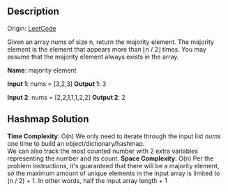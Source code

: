 ## Description
Origin: [LeetCode](https://leetcode.com/problems/majority-element/solution)<br />

Given an array nums of size n, return the majority element.
The majority element is the element that appears more than ⌊n / 2⌋ times. You may assume that the majority element always exists in the array.

**Name**: majority element

**Input 1**: nums = [3,2,3]
**Output 1**: 3

**Input 2**: nums = [2,2,1,1,1,2,2]
**Output 2**: 2

## Hashmap Solution
**Time Complexity**: O(n)
  We only need to iterate through the input list *nums* one time to build an object/dictionary/hashmap.<br />
  We can also track the most counted number with 2 extra variables representing the number and its count.
**Space Complexity**: O(n)
  Per the problem instructions, it's guaranteed that there will be a majority element, so the maximum amount of unique elements in the input array is limited to (n / 2) + 1.  In other words, half the input array length + 1
